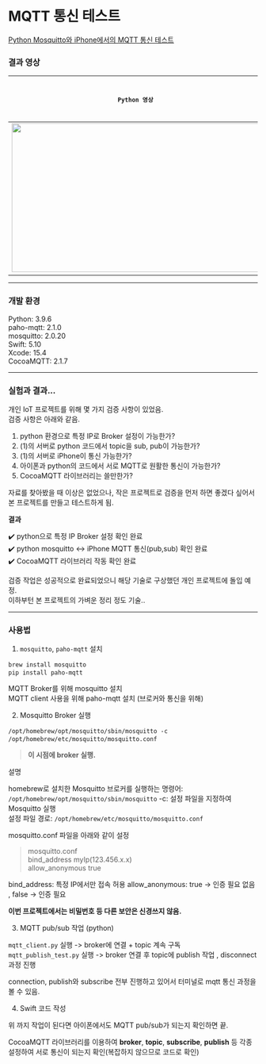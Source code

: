 # MQTT 통신 테스트

[Python Mosquitto와 iPhone에서의 MQTT 통신 테스트](https://kdjun97.github.io/iot/swift-mqtt-test/)  

### 결과 영상  

|**`Python 영상`**|**`아이폰 영상`**|
|:-------------:|:-------------:|
|<img src="https://github.com/kdjun97/swift-mqtt-test/blob/master/Assets/mosquitto.gif?raw=true" width="500" height="300">|<img src="https://github.com/kdjun97/swift-mqtt-test/blob/master/Assets/swift_mqtt.gif?raw=true" width="143" height="300">|

---  

### 개발 환경  

Python: 3.9.6  
paho-mqtt: 2.1.0   
mosquitto: 2.0.20  
Swift: 5.10  
Xcode: 15.4  
CocoaMQTT: 2.1.7  

---  

### 실험과 결과...  

개인 IoT 프로젝트를 위해 몇 가지 검증 사항이 있었음.  
검증 사항은 아래와 같음.  

1. python 환경으로 특정 IP로 Broker 설정이 가능한가?  
2. (1)의 서버로 python 코드에서 topic을 sub, pub이 가능한가?  
3. (1)의 서버로 iPhone이 통신 가능한가?  
4. 아이폰과 python의 코드에서 서로 MQTT로 원활한 통신이 가능한가?  
5. CocoaMQTT 라이브러리는 쓸만한가?  

자료를 찾아봤을 때 이상은 없었으나, 작은 프로젝트로 검증을 먼저 하면 좋겠다 싶어서 본 프로젝트를 만들고 테스트하게 됨.  

**결과**  

✔️ python으로 특정 IP Broker 설정 확인 완료  
✔️ python mosquitto <-> iPhone MQTT 통신(pub,sub) 확인 완료   
✔️ CocoaMQTT 라이브러리 작동 확인 완료  

검증 작업은 성공적으로 완료되었으니 해당 기술로 구상했던 개인 프로젝트에 돌입 예정.  
이하부턴 본 프로젝트의 가벼운 정리 정도 기술..  

---  

### 사용법

1. `mosquitto`, `paho-mqtt` 설치  

```   
brew install mosquitto  
pip install paho-mqtt  
```

MQTT Broker를 위해 mosquitto 설치  
MQTT client 사용을 위해 paho-mqtt 설치 (브로커와 통신을 위해)   

2. Mosquitto Broker 실행  

```  
/opt/homebrew/opt/mosquitto/sbin/mosquitto -c /opt/homebrew/etc/mosquitto/mosquitto.conf  
```  

> **이 시점에 broker 실행.**  

설명 

homebrew로 설치한 Mosquitto 브로커를 실행하는 명령어: `/opt/homebrew/opt/mosquitto/sbin/mosquitto` 
-c: 설정 파일을 지정하여 Mosquitto 실행  
설정 파일 경로: `/opt/homebrew/etc/mosquitto/mosquitto.conf`  

mosquitto.conf 파일을 아래와 같이 설정  

> mosquitto.conf  
> bind_address myIp(123.456.x.x)  
> allow_anonymous true  

bind_address: 특정 IP에서만 접속 허용
allow_anonymous: true -> 인증 필요 없음 , false -> 인증 필요  

**이번 프로젝트에서는 비밀번호 등 다른 보안은 신경쓰지 않음.**  

3. MQTT pub/sub 작업 (python)  

`mqtt_client.py` 실행 -> broker에 연결 + topic 계속 구독  
`mqtt_publish_test.py` 실행 -> broker 연결 후 topic에 publish 작업 , disconnect 과정 진행  

connection, publish와 subscribe 전부 진행하고 있어서 터미널로 mqtt 통신 과정을 볼 수 있음.  

4. Swift 코드 작성  

위 까지 작업이 된다면 아이폰에서도 MQTT pub/sub가 되는지 확인하면 끝.  

CocoaMQTT 라이브러리를 이용하여 **broker**, **topic**, **subscribe**, **publish** 등 각종 설정하여 서로 통신이 되는지 확인(복잡하지 않으므로 코드로 확인)  